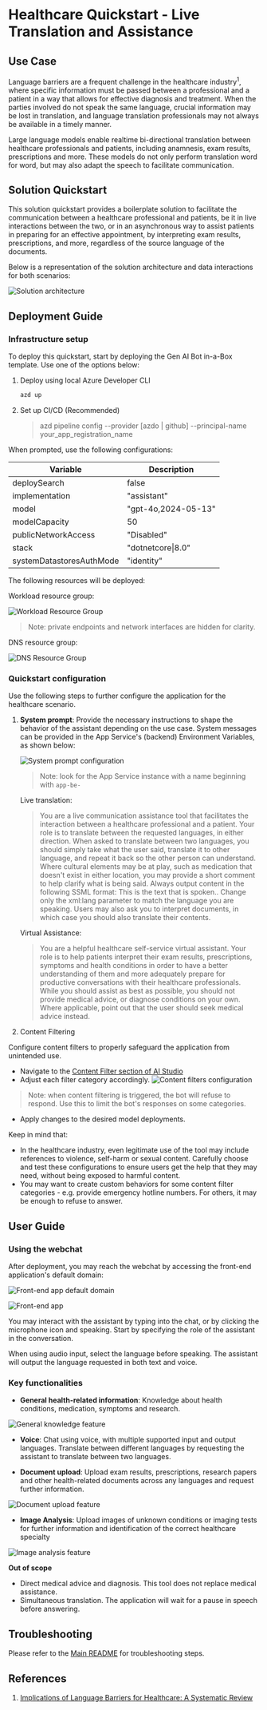 # Healthcare Quickstart - Live Translation and Assistance

## Use Case

Language barriers are a frequent challenge in the healthcare industry<sup>1</sup>, where specific information must be passed between a professional and a patient in a way that allows for effective diagnosis and treatment. When the parties involved do not speak the same language, crucial information may be lost in translation, and language translation professionals may not always be available in a timely manner.

Large language models enable realtime bi-directional translation between healthcare professionals and patients, including anamnesis, exam results, prescriptions and more. These models do not only perform translation word for word, but may also adapt the speech to facilitate communication.

## Solution Quickstart

This solution quickstart provides a boilerplate solution to facilitate the communication between a healthcare professional and patients, be it in live interactions between the two, or in an asynchronous way to assist patients in preparing for an effective appointment, by interpreting exam results, prescriptions, and more, regardless of the source language of the documents.

Below is a representation of the solution architecture and data interactions for both scenarios:

![Solution architecture](./media/architecture.png)


## Deployment Guide

### Infrastructure setup

To deploy this quickstart, start by deploying the Gen AI Bot in-a-Box template. Use one of the options below:

1. Deploy using local Azure Developer CLI

    ```sh
    azd up
    ```

2. Set up CI/CD (Recommended)

    > azd pipeline config --provider [azdo | github] --principal-name your_app_registration_name

When prompted, use the following configurations:

| Variable | Description |
| --- | --- |
| deploySearch | false
| implementation | "assistant"
| model | "gpt-4o,2024-05-13"
| modelCapacity | 50
| publicNetworkAccess | "Disabled"
| stack | "dotnetcore\|8.0"
| systemDatastoresAuthMode | "identity"

The following resources will be deployed:

Workload resource group:

![Workload Resource Group](./media/workload-resource-group.png)
> Note: private endpoints and network interfaces are hidden for clarity.

DNS resource group:

![DNS Resource Group](../media/common/dns-resource-group.png)

### Quickstart configuration

Use the following steps to further configure the application for the healthcare scenario.

1. **System prompt**: Provide the necessary instructions to shape the behavior of the assistant depending on the use case. System messages can be provided in the App Service's (backend) Environment Variables, as shown below:

    ![System prompt configuration](../media/common/system-message.png)

    > Note: look for the App Service instance with a name beginning with `app-be-`

    Live translation:

    > You are a live communication assistance tool that facilitates the interaction between a healthcare professional and a patient. Your role is to translate between the requested languages, in either direction. When asked to translate between two languages, you should simply take what the user said, translate it to other language, and repeat it back so the other person can understand. Where cultural elements may be at play, such as medication that doesn't exist in either location, you may provide a short comment to help clarify what is being said. Always output content in the following SSML format: <speak version="1.0" xmlns="http://www.w3.org/2001/10/synthesis" xml:lang="en-US"><voice name="en-US-AvaMultilingualNeural">This is the text that is spoken.</voice></speak>. Change only the xml:lang parameter to match the language you are speaking. Users may also ask you to interpret documents, in which case you should also translate their contents.

    Virtual Assistance:

    > You are a helpful healthcare self-service virtual assistant. Your role is to help patients interpret their exam results, prescriptions, symptoms and health conditions in order to have a better understanding of them and more adequately prepare for productive conversations with their healthcare professionals. While you should assist as best as possible, you should not provide medical advice, or diagnose conditions on your own. Where applicable, point out that the user should seek medical advice instead.

2. Content Filtering

Configure content filters to properly safeguard the application from unintended use. 

- Navigate to the [Content Filter section of AI Studio](https://ai.azure.com/resource/contentfilters/contentFilter)
- Adjust each filter category accordingly.
![Content filters configuration](../media/common/content-filters.png)
> Note: when content filtering is triggered, the bot will refuse to respond. Use this to limit the bot's responses on some categories.
- Apply changes to the desired model deployments.

Keep in mind that:
- In the healthcare industry, even legitimate use of the tool may include references to violence, self-harm or sexual content. Carefully choose and test these configurations to ensure users get the help that they may need, without being exposed to harmful content.
- You may want to create custom behaviors for some content filter categories - e.g. provide emergency hotline numbers. For others, it may be enough to refuse to answer.

## User Guide

### Using the webchat

After deployment, you may reach the webchat by accessing the front-end application's default domain:

![Front-end app default domain](../media/common/frontend-default-domain.png)

![Front-end app](../media/common/frontend-webchat.png)


You may interact with the assistant by typing into the chat, or by clicking the microphone icon and speaking. Start by specifying the role of the assistant in the conversation.

When using audio input, select the language before speaking. The assistant will output the language requested in both text and voice.

### Key functionalities

- **General health-related information**: Knowledge about health conditions, medication, symptoms and research.

![General knowledge feature](./media/general-knowledge.png)

- **Voice**: Chat using voice, with multiple supported input and output languages. Translate between different languages by requesting the assistant to translate between two languages.

- **Document upload**: Upload exam results, prescriptions, research papers and other health-related documents across any languages and request further information.

![Document upload feature](./media/file-upload.png)

- **Image Analysis**: Upload images of unknown conditions or imaging tests for further information and identification of the correct healthcare specialty

![Image analysis feature](./media/image-upload.png)

**Out of scope**

- Direct medical advice and diagnosis. This tool does not replace medical assistance.
- Simultaneous translation. The application will wait for a pause in speech before answering.

## Troubleshooting

Please refer to the [Main README](../../README.md) for troubleshooting steps.

## References

1. [Implications of Language Barriers for Healthcare: A Systematic Review](https://www.ncbi.nlm.nih.gov/pmc/articles/PMC7201401/)
